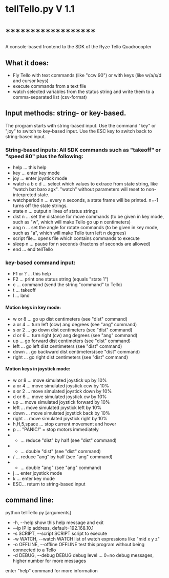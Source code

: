 # tellTello.py V 1.1
# ******************

A console-based frontend to the SDK of the Ryze Tello Quadrocopter

## What it does:
* Fly Tello with text commands (like "ccw 90") or with keys (like w/a/s/d and cursor keys)
* execute commands from a text file
* watch selected variables from the status string and write them to a comma-separated list (csv-format)

## Input methods: string- or key-based.
The program starts with string-based input. Use the command "key" or "joy" to switch to key-based input.
Use the ESC key to switch back to string-based input.

### String-based inputs: All SDK commands such as "takeoff" or "speed 80" plus the following:
* help    ... this help
* key     ... enter key mode
* joy     ... enter joystick mode
* watch a b c d ... select which values to extrace from state string, like "watch bat baro agx". "watch" without parameters will reset to non-interpreted state.
* watchperiod n ... every n seconds, a state frame will be printed. n=-1 turns off the state strings.
* state n ... output n lines of status strings
* dist  n ... set the distance for move commands (to be given in key mode, such as "w", which will make Tello go up n centimeters)
* ang   n ... set the angle for rotate commands (to be given in key mode, such as "a", which will make Tello turn left n degrees)
* script file... opens file which contains commands to execute
* sleep n ... pause for n seconds (fractons of seconds are allowed)
* end     ... end tellTello

### key-based command input:
* F1 or ? ... this help
* F2 ... print one status string (equals "state 1")
* c  ... command (send the string "command" to Tello)
* t  ... takeoff
* l  ... land
#### Motion keys in key mode:
* w or 8 ... go up dist centimeters      (see "dist" command)
* a or 4 ... turn left (ccw) ang degrees (see "ang"  command)
* s or 2 ... go down dist centimeters    (see "dist" command)
* d or 6 ... turn right (cw) ang degrees (see "ang"  command)
*  up     ... go forward dist centimeters (see "dist" command)
*  left   ... go left dist centimeters    (see "dist" command)
*  down   ... go backward dist centimeters(see "dist" command)
*  right  ... go right dist centimeters   (see "dist" command)
#### Motion keys  in joystick mode:
* w or 8 ... move simulated joystick up by 10%
* a or 4 ... move simulated joystick ccw by 10%
* s or 2 ... move simulated joystick down by 10%
* d or 6 ... move simulated joystick cw by 10%
* up     ... move simulated joystick forward by 10%
* left   ... move simulated joystick left by 10%
* down   ... move simulated joystick back by 10%
* right  ... move simulated joystick right by 10%
* h,H,5,space ... stop current movement and hover
* p  ... "PANIC!" = stop motors immediately
*  -  ... reduce "dist" by half         (see "dist" command)
*  +  ... double "dist"                 (see "dist" command)
*  /  ... reduce "ang" by half          (see "ang" command)
*  *  ... double "ang"                  (see "ang" command)
* j  ... enter joystick mode
* k  ... enter key mode
* ESC... return to string-based input

## command line:

python tellTello.py [arguments]

*   -h, --help            show this help message and exit
*   --ip IP               ip address, default=192.168.10.1
*   -s SCRIPT, --script SCRIPT
                        script to execute
*   -w WATCH, --watch WATCH
                        list of watch expressions like "mid x y z"
*   -o OFFLINE, --offline OFFLINE
                        test this program without being connected to a Tello
*   -d DEBUG, --debug DEBUG
                        debug level ... 0=no debug messages, higher number for
                        more messages

enter "help" command for more information


